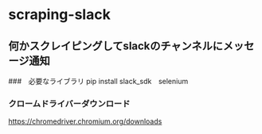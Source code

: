 # scraping-slack

## 何かスクレイピングしてslackのチャンネルにメッセージ通知

###　必要なライブラリ
pip install slack_sdk　selenium

### クロームドライバーダウンロード
https://chromedriver.chromium.org/downloads